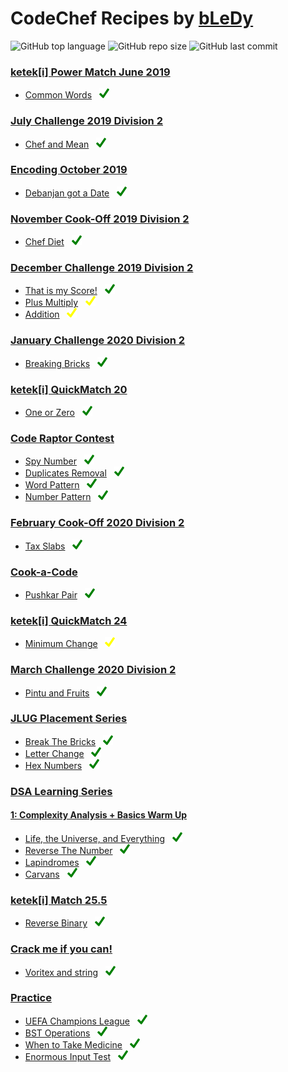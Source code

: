 # CodeChef Recipes by [bLeDy](https://www.codechef.com/users/bledy)

![GitHub top language](https://img.shields.io/github/languages/top/ibledy/codechef-recipes)
![GitHub repo size](https://img.shields.io/github/repo-size/ibledy/codechef-recipes)
![GitHub last commit](https://img.shields.io/github/last-commit/ibledy/codechef-recipes)


### [ketek[i] Power Match June 2019](https://www.codechef.com/KQ162019)
- [Common Words](KQ162019/QM16A/main.py) &nbsp; [![green_check]](https://www.codechef.com/KQ162019/problems/QM16A)


### [July Challenge 2019 Division 2](https://www.codechef.com/JULY19B)
- [Chef and Mean](JULY19B/CHFM/main.py) &nbsp; [![green_check]](https://www.codechef.com/JULY19B/problems/CHFM)


### [Encoding October 2019](https://www.codechef.com/ENOC2019)
- [Debanjan got a Date](ENOC2019/EN123/main.py) &nbsp; [![green_check]](https://www.codechef.com/ENOC2019/problems/EN123)


### [November Cook-Off 2019 Division 2](https://www.codechef.com/COOK112B)
- [Chef Diet](COOK112B/DIET/main.py) &nbsp; [![green_check]](https://www.codechef.com/COOK112B/problems/DIET)


### [December Challenge 2019 Division 2](https://www.codechef.com/DEC19B)
- [That is my Score!](DEC19B/WATSCORE/main.py) &nbsp; [![green_check]](https://www.codechef.com/DEC19B/problems/WATSCORE)
- [Plus Multiply](DEC19B/PLMU/main.py) &nbsp; [![yellow_check]](https://www.codechef.com/DEC19B/problems/PLMU)
- [Addition](DEC19B/BINADD/main.py) &nbsp; [![yellow_check]](https://www.codechef.com/DEC19B/problems/BINADD)


### [January Challenge 2020 Division 2](https://www.codechef.com/JAN20B)
- [Breaking Bricks](JAN20B/BRKBKS/main.py) &nbsp; [![green_check]](https://www.codechef.com/JAN20B/problems/BRKBKS)


### [ketek[i] QuickMatch 20](https://www.codechef.com/QM202020)
- [One or Zero](QM202020/QM20A/main.py) &nbsp; [![green_check]](https://www.codechef.com/QM202020/problems/QM20A)


### [Code Raptor Contest](https://www.codechef.com/CRPC2020)
- [Spy Number](CRPC2020/SPY05/main.py) &nbsp; [![green_check]](https://www.codechef.com/CRPC2020/problems/SPY05)
- [Duplicates Removal](CRPC2020/REMDUP01/main.py) &nbsp; [![green_check]](https://www.codechef.com/CRPC2020/problems/REMDUP01)
- [Word Pattern](CRPC2020/WOPAT04/main.py) &nbsp; [![green_check]](https://www.codechef.com/CRPC2020/problems/WOPAT04)
- [Number Pattern](CRPC2020/NUMPAT02/main.py) &nbsp; [![green_check]](https://www.codechef.com/CRPC2020/problems/NUMPAT02)


### [February Cook-Off 2020 Division 2](https://www.codechef.com/COOK115B)
- [Tax Slabs](COOK115B/SLAB/main.py) &nbsp; [![green_check]](https://www.codechef.com/COOK115B/problems/SLAB)


### [Cook-a-Code](https://www.codechef.com/CACD2020)
- [Pushkar Pair](CACD2020/PPPR/main.py) &nbsp; [![green_check]](https://www.codechef.com/CACD2020/problems/PPPR)


### [ketek[i] QuickMatch 24](https://www.codechef.com/QM242020)
- [Minimum Change](QM242020/KQM24A/main.py) &nbsp; [![yellow_check]](https://www.codechef.com/QM242020/problems/KQM24A)


### [March Challenge 2020 Division 2](https://www.codechef.com/MARCH20B)
- [Pintu and Fruits](MARCH20B/CHPINTU/main.py) &nbsp; [![green_check]](https://www.codechef.com/MARCH20B/problems/CHPINTU)


### [JLUG Placement Series](https://www.codechef.com/JLUG2020)
- [Break The Bricks](JLUG2020/BRKTBRK/main.py) &nbsp; [![green_check]](https://www.codechef.com/JLUG2020/problems/BRKTBRK)
- [Letter Change](JLUG2020/LTRCHNG/main.py) &nbsp; [![green_check]](https://www.codechef.com/JLUG2020/problems/LTRCHNG)
- [Hex Numbers](JLUG2020/HXTDC/main.py) &nbsp; [![green_check]](https://www.codechef.com/JLUG2020/problems/HXTDC)


### [DSA Learning Series](https://www.codechef.com/LEARNDSA)
#### [1: Complexity Analysis + Basics Warm Up](https://www.codechef.com/LRNDSA01)
- [Life, the Universe, and Everything](LEARNDSA/LRNDSA01/TEST/main.py) &nbsp; [![green_check]](https://www.codechef.com/LRNDSA01/problems/TEST)
- [Reverse The Number](LEARNDSA/LRNDSA01/FLOW007/main.py) &nbsp; [![green_check]](https://www.codechef.com/LRNDSA01/problems/FLOW007)
- [Lapindromes](LEARNDSA/LRNDSA01/LAPIN/main.py) &nbsp; [![green_check]](https://www.codechef.com/LRNDSA01/problems/LAPIN)
- [Carvans](LEARNDSA/LRNDSA01/CARVANS/main.py) &nbsp; [![green_check]](https://www.codechef.com/LRNDSA01/problems/CARVANS)


### [ketek[i] Match 25.5](https://www.codechef.com/KM252020)
- [Reverse Binary](KM252020/QM25P5A/main.py) &nbsp; [![green_check]](https://www.codechef.com/KM252020/problems/QM25P5A)


### [Crack me if you can!](https://www.codechef.com/CMYC2020)
- [Voritex and string](CMYC2020/CXORJ/main.py) &nbsp; [![green_check]](https://www.codechef.com/CMYC2020/problems/CXORJ)


### [Practice](https://www.codechef.com/problems/school)
- [UEFA Champions League](PRACTICE/UCL/main.py) &nbsp; [![green_check]](https://www.codechef.com/problems/UCL)
- [BST Operations](PRACTICE/BSTOPS/main.py) &nbsp; [![green_check]](https://www.codechef.com/problems/BSTOPS)
- [When to Take Medicine](PRACTICE/MEDIC/main.py) &nbsp; [![green_check]](https://www.codechef.com/problems/MEDIC)
- [Enormous Input Test](PRACTICE/INTEST/main.py) &nbsp; [![green_check]](https://www.codechef.com/problems/INTEST)


[yellow_check]: assets/yellow_check.png "Partially Solved (link to problem)"
[green_check]: assets/green_check.png "Fully Solved (link to problem)"
